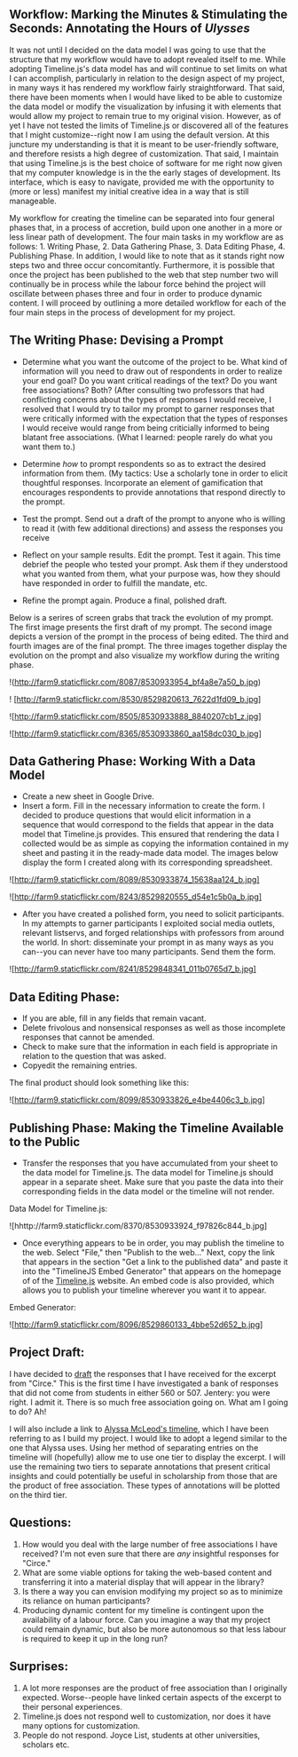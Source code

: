## Workflow: Marking the Minutes & Stimulating the Seconds: Annotating the Hours of *Ulysses*

It was not until I decided on the data model I was going to use that the structure that my workflow would have to adopt revealed itself to me. While adopting Timeline.js's data model has and will continue to set limits on what I can accomplish, particularly in relation to the design aspect of my project, in many ways it has rendered my workflow fairly straightforward. That said, there have been moments when I would have liked to be able to customize the data model or modify the visualization by infusing it with elements that would allow my project to remain true to my original vision. However, as of yet I have not tested the limits of Timeline.js or discovered all of the features that I might customize--right now I am using the default version. At this juncture my understanding is that it is meant to be user-friendly software, and therefore resists a high degree of customization. That said, I maintain that using Timeline.js is the best choice of software for me right now given that my computer knowledge is in the the early stages of development. Its interface, which is easy to navigate, provided me with the opportunity to (more or less) manifest my initial creative idea in a way that is still manageable.

My workflow for creating the timeline can be separated into four general phases that, in a process of accretion, build upon one another in a more or less linear path of development. The four main tasks in my workflow are as follows: 1. Writing Phase, 2. Data Gathering Phase, 3. Data Editing Phase, 4. Publishing Phase. In addition, I would like to note that as it stands right now steps two and three occur concomitantly. Furthermore, it is possible that once the project has been published to the web that step number two will continually be in process while the labour force behind the project will oscillate between phases three and four in order to produce dynamic content. I will proceed by outlining a more detailed workflow for each of the four main steps in the process of development for my project.

## The Writing Phase: Devising a Prompt

*  Determine what you want the outcome of the project to be. What kind of information will you need to draw out of respondents in order to realize your end goal? Do you want critical readings of the text? Do you want free associations? Both? (After consulting two professors that had conflicting concerns about the types of responses I would receive, I resolved that I would try to tailor my prompt to garner responses that were critically informed with the expectation that the types of responses I would receive would range from being criticially informed to being blatant free associations. (What I learned: people rarely do what you want them to.)

*  Determine *how* to prompt respondents so as to extract the desired information from them. (My tactics: Use a scholarly tone in order to elicit thoughtful responses. Incorporate an element of gamification that encourages respondents to provide annotations that respond directly to the prompt.

*  Test the prompt. Send out a draft of the prompt to anyone who is willing to read it (with few additional directions) and assess the responses you receive 

*  Reflect on your sample results. Edit the prompt. Test it again. This time debrief the people who tested your prompt. Ask them if they understood what you wanted from them, what your purpose was, how they should have responded in order to fulfill the mandate, etc.

*  Refine the prompt again. Produce a final, polished draft.

Below is a serires of screen grabs that track the evolution of my prompt. The first image presents the first draft of my prompt. The second image depicts a version of the prompt in the process of being edited. The third and fourth images are of the final prompt. The three images together display the evolution on the prompt and also visualize my workflow during the writing phase.

!(http://farm9.staticflickr.com/8087/8530933954_bf4a8e7a50_b.jpg)

! [http://farm9.staticflickr.com/8530/8529820613_7622d1fd09_b.jpg]

![http://farm9.staticflickr.com/8505/8530933888_8840207cb1_z.jpg]

![http://farm9.staticflickr.com/8365/8530933860_aa158dc030_b.jpg]

## Data Gathering Phase: Working With a Data Model

*  Create a new sheet in Google Drive. 
*  Insert a form. Fill in the necessary information to create the form. I decided to produce questions that would elicit information in a sequence that would correspond to the fields that appear in the data model that Timeline.js provides. This ensured that rendering the data I collected would be as simple as copying the information contained in my sheet and pasting it in the ready-made data model. The images below display the form I created along with its corresponding spreadsheet.

![http://farm9.staticflickr.com/8089/8530933874_15638aa124_b.jpg]

![http://farm9.staticflickr.com/8243/8529820555_d54e1c5b0a_b.jpg]

*  After you have created a polished form, you need to solicit participants. In my attempts to garner participants I exploited social media outlets, relevant listservs, and forged relationships with professors from around the world. In short: disseminate your prompt in as many ways as you can--you can never have too many participants. Send them the form.

![http://farm9.staticflickr.com/8241/8529848341_011b0765d7_b.jpg]

## Data Editing Phase:

*  If you are able, fill in any fields that remain vacant. 
*  Delete frivolous and nonsensical responses as well as those incomplete responses that cannot be amended.
*  Check to make sure that the information in each field is appropriate in relation to the question that was asked. 
*  Copyedit the remaining entries.

The final product should look something like this:

![http://farm9.staticflickr.com/8099/8530933826_e4be4406c3_b.jpg]

## Publishing Phase: Making the Timeline Available to the Public

*  Transfer the responses that you have accumulated from your sheet to the data model for Timeline.js. The data model for Timeline.js should appear in a separate sheet. Make sure that you paste the data into their corresponding fields in the data model or the timeline will not render.

Data Model for Timeline.js:

![hhttp://farm9.staticflickr.com/8370/8530933924_f97826c844_b.jpg]
 
*  Once everything appears to be in order, you may publish the timeline to the web. Select "File," then "Publish to the web..." Next, copy the link that appears in the section "Get a link to the published data" and paste it into the "TimelineJS Embed Generator" that appears on the homepage of of the [Timeline.js](http://timeline.verite.co/) website. An embed code is also provided, which allows you to publish your timeline wherever you want it to appear.

Embed Generator:

![http://farm9.staticflickr.com/8096/8529860133_4bbe52d652_b.jpg]

## Project Draft:

I have decided to [draft](http://embed.verite.co/timeline/?source=0AsalqSmV3d5sdDBXdDVyUElzNGN0LTl6ODlwVE1jMEE&font=Bevan-PotanoSans&maptype=toner&lang=en&height=650) the responses that I have received for the excerpt from "Circe." This is the first time I have investigated a bank of responses that did not come from students in either 560 or 507. Jentery: you were right. I admit it. There is so much free association going on. What am I going to do? Ah!

I will also include a link to [Alyssa McLeod's timeline](http://web.uvic.ca/~amcleod/timeline/), which I have been referring to as I build my project. I would like to adopt a legend similar to the one that Alyssa uses. Using her method of separating entries on the timeline will (hopefully) allow me to use one tier to display the excerpt. I will use the remaining two tiers to separate annotations that present critical insights and could potentially be useful in scholarship from those that are the product of free association. These types of annotations will be plotted on the third tier. 

## Questions:

1. How would you deal with the large number of free associations I have received? I'm not even sure that there are *any* insightful responses for "Circe." 
2. What are some viable options for taking the web-based content and transferring it into a material display that will appear in the library?
3. Is there a way you can envision modifying my project so as to minimize its reliance on human participants? 
4. Producing dynamic content for my timeline is contingent upon the availability of a labour force. Can you imagine a way that my project could remain dynamic, but also be more autonomous so that less labour is required to keep it up in the long run?

## Surprises:

1. A lot more responses are the product of free association than I originally expected. Worse--people have linked certain aspects of the excerpt to their personal experiences. 
2.  Timeline.js does not respond well to customization, nor does it have many options for customization.
3. People do not respond. Joyce List, students at other universities, scholars etc.
